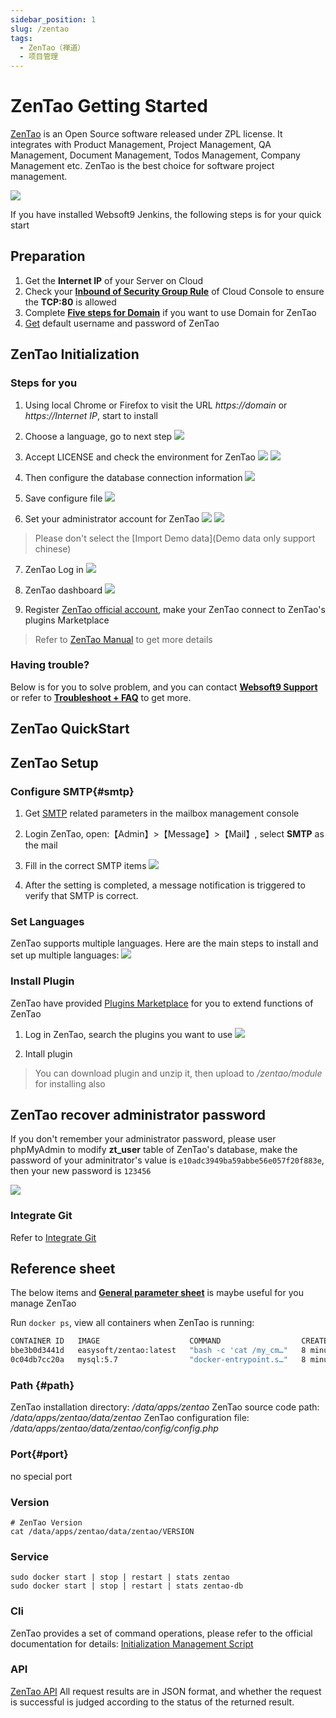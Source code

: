 ```yaml
---
sidebar_position: 1
slug: /zentao
tags:
  - ZenTao（禅道）
  - 项目管理
---
```


# ZenTao Getting Started

[ZenTao](https://www.zentao.pm)  is an Open Source software released under ZPL license. It integrates with Product Management, Project Management, QA Management, Document Management, Todos Management, Company Management etc. ZenTao is the best choice for software project management.

![](https://libs.websoft9.com/Websoft9/DocsPicture/en/zentao/zentao-gui-websoft9.png)

If you have installed Websoft9 Jenkins, the following steps is for your quick start

## Preparation

1. Get the **Internet IP** of your Server on Cloud
2. Check your **[Inbound of Security Group Rule](./administrator/firewall#security)** of Cloud Console to ensure the **TCP:80** is allowed
3. Complete **[Five steps for Domain](./administrator/domain_step)** if you want to use Domain for ZenTao
4. [Get](./user/credentials) default username and password of ZenTao

## ZenTao Initialization

### Steps for you

1. Using local Chrome or Firefox to visit the URL *https://domain* or *https://Internet IP*, start to install  

2. Choose a language, go to next step 
   ![](https://libs.websoft9.com/Websoft9/DocsPicture/en/zentao/zentao-init1-websoft9.png)

3. Accept LICENSE and check the environment for ZenTao
   ![](https://libs.websoft9.com/Websoft9/DocsPicture/en/zentao/zentao-init2-websoft9.png)
   ![](https://libs.websoft9.com/Websoft9/DocsPicture/en/zentao/zentao-init3-websoft9.png)

4. Then configure the database connection information
   ![](https://libs.websoft9.com/Websoft9/DocsPicture/en/zentao/zentao-init4-websoft9.png)

5. Save configure file
   ![](https://libs.websoft9.com/Websoft9/DocsPicture/en/zentao/zentao-init5-websoft9.png)

6. Set your administrator account for ZenTao
   ![](https://libs.websoft9.com/Websoft9/DocsPicture/en/zentao/zentao-init7-websoft9.png)
   ![](https://libs.websoft9.com/Websoft9/DocsPicture/en/zentao/zentao-init8-websoft9.png)

  > Please don't select the [Import Demo data](Demo data only support chinese)

7. ZenTao Log in
   ![](https://libs.websoft9.com/Websoft9/DocsPicture/en/zentao/zentao-init9-websoft9.png)

8. ZenTao dashboard
   ![](https://libs.websoft9.com/Websoft9/DocsPicture/en/zentao/zentao-init10-websoft9.png)

9. Register [ZenTao official account](https://www.zentao.net/user-register.html), make your ZenTao connect to ZenTao's plugins Marketplace

> Refer to [ZenTao Manual](https://www.zentao.pm/book/zentaomanual/) to get more details

### Having trouble?

Below is for you to solve problem, and you can contact **[Websoft9 Support](./helpdesk)** or refer to **[Troubleshoot + FAQ](./faq#setup)** to get more.  

## ZenTao QuickStart

## ZenTao Setup

### Configure SMTP{#smtp}

1. Get [SMTP](./administrator/smtp) related parameters in the mailbox management console

2. Login ZenTao, open:【Admin】>【Message】>【Mail】, select **SMTP** as the mail

3. Fill in the correct SMTP items
    ![](https://libs.websoft9.com/Websoft9/DocsPicture/en/zentao/zentao-smtp-websoft9.png)

4. After the setting is completed, a message notification is triggered to verify that SMTP is correct.

### Set Languages

ZenTao supports multiple languages. Here are the main steps to install and set up multiple languages:
![](https://libs.websoft9.com/Websoft9/DocsPicture/en/zentao/zentao-changelanguage-websoft9.png)

### Install Plugin

ZenTao have provided [Plugins Marketplace](https://www.zentao.net/extension-browse.html) for you to extend functions of ZenTao

1. Log in ZenTao, search the plugins you want to use
   ![](https://libs.websoft9.com/Websoft9/DocsPicture/en/zentao/zentao-dlplugins-websoft9.png)

2. Intall plugin

> You can download plugin and unzip it, then upload to */zentao/module* for installing also

## ZenTao recover administrator password

If you don't remember your administrator password, please user phpMyAdmin to modify **zt_user** table of ZenTao's database, make the password of your adminitrator's value is `e10adc3949ba59abbe56e057f20f883e`, then your new password is `123456`

![](https://libs.websoft9.com/Websoft9/DocsPicture/zh/zentao/zentao-recoverpw-websoft9.png)

### Integrate Git

Refer to [Integrate Git](https://www.zentao.pm/book/zentaomanual/free-open-source-project-management-software-git-105.html)

## Reference sheet

The below items and **[General parameter sheet](./administrator/parameter)** is maybe useful for you manage ZenTao

Run `docker ps`, view all containers when ZenTao is running:  

```bash
CONTAINER ID   IMAGE                    COMMAND                  CREATED         STATUS         PORTS                                   NAMES
bbe3b0d3441d   easysoft/zentao:latest   "bash -c 'cat /my_cm…"   8 minutes ago   Up 8 minutes   0.0.0.0:9003->80/tcp, :::9003->80/tcp   zentao
0c04db7cc20a   mysql:5.7                "docker-entrypoint.s…"   8 minutes ago   Up 8 minutes   3306/tcp, 33060/tcp                     zentao-db

```

### Path {#path}

ZenTao installation directory: */data/apps/zentao*
ZenTao source code path: */data/apps/zentao/data/zentao*
ZenTao configuration file: */data/apps/zentao/data/zentao/config/config.php*

### Port{#port}

no special port

### Version

```shell
# ZenTao Version
cat /data/apps/zentao/data/zentao/VERSION
````

### Service

```shell
sudo docker start | stop | restart | stats zentao
sudo docker start | stop | restart | stats zentao-db
````

### Cli

ZenTao provides a set of command operations, please refer to the official documentation for details: [Initialization Management Script](https://www.zentao.net/book/zentaopmshelp/35.html)

### API

[ZenTao API](https://www.zentao.net/book/api/setting-369.html) All request results are in JSON format, and whether the request is successful is judged according to the status of the returned result.

